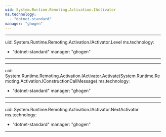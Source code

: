 ```yaml
---
uid: System.Runtime.Remoting.Activation.IActivator
ms.technology: 
  - "dotnet-standard"
manager: "ghogen"
---
```


---
uid: System.Runtime.Remoting.Activation.IActivator.Level
ms.technology: 
  - "dotnet-standard"
manager: "ghogen"
---

---
uid: System.Runtime.Remoting.Activation.IActivator.Activate(System.Runtime.Remoting.Activation.IConstructionCallMessage)
ms.technology: 
  - "dotnet-standard"
manager: "ghogen"
---

---
uid: System.Runtime.Remoting.Activation.IActivator.NextActivator
ms.technology: 
  - "dotnet-standard"
manager: "ghogen"
---
